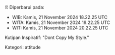 ⏰ Diperbarui pada:
- WIB: Kamis, 21 November 2024 18.22.25 UTC
- WITA: Kamis, 21 November 2024 19.22.25 UTC
- WIT: Kamis, 21 November 2024 20.22.25 UTC

Kutipan Inspiratif:
"Dont Copy My Style."


Kategori: attitude

